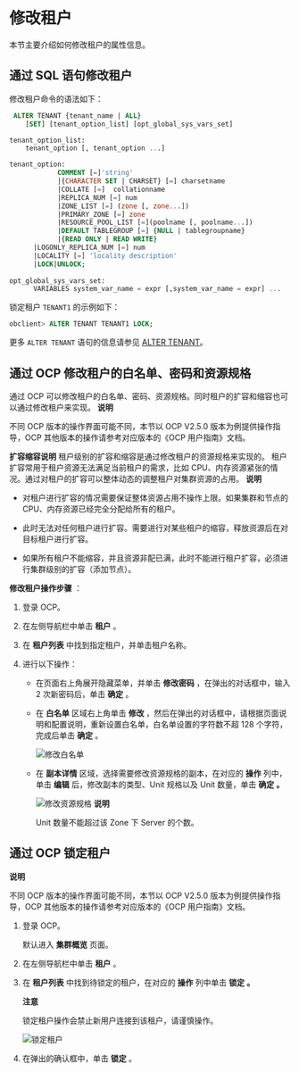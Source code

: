 修改租户 
=========================

本节主要介绍如何修改租户的属性信息。

通过 SQL 语句修改租户 
----------------------------------

修改租户命令的语法如下：

```sql
 ALTER TENANT {tenant_name | ALL}
    [SET] [tenant_option_list] [opt_global_sys_vars_set]

tenant_option_list:
    tenant_option [, tenant_option ...]

tenant_option:
            COMMENT [=]'string' 
            |{CHARACTER SET | CHARSET} [=] charsetname 
            |COLLATE [=]  collationname 
            |REPLICA_NUM [=] num 
            |ZONE_LIST [=] (zone [, zone...]) 
            |PRIMARY_ZONE [=] zone 
            |RESOURCE_POOL_LIST [=](poolname [, poolname...]) 
            |DEFAULT TABLEGROUP [=] {NULL | tablegroupname}
            |{READ ONLY | READ WRITE}
      |LOGONLY_REPLICA_NUM [=] num
      |LOCALITY [=] 'locality description'
      |LOCK|UNLOCK;
      
opt_global_sys_vars_set:
      VARIABLES system_var_name = expr [,system_var_name = expr] ...
```



锁定租户 `TENANT1` 的示例如下：

```sql
obclient> ALTER TENANT TENANT1 LOCK;
```



更多 `ALTER TENANT` 语句的信息请参见 [ALTER TENANT](/zh-CN/10.sql-reference/5.sql-statement/9.alter-tenant.md)。

通过 OCP 修改租户的白名单、密码和资源规格 
--------------------------------------------

通过 OCP 可以修改租户的白名单、密码、资源规格。同时租户的扩容和缩容也可以通过修改租户来实现。
**说明**



不同 OCP 版本的操作界面可能不同，本节以 OCP V2.5.0 版本为例提供操作指导，OCP 其他版本的操作请参考对应版本的《OCP 用户指南》文档。

**扩容缩容说明**
租户级别的扩容和缩容是通过修改租户的资源规格来实现的。 租户扩容常用于租户资源无法满足当前租户的需求，比如 CPU、内存资源紧张的情况。通过对租户的扩容可以整体动态的调整租户对集群资源的占用。
**说明**



* 对租户进行扩容的情况需要保证整体资源占用不操作上限。如果集群和节点的 CPU、内存资源已经完全分配给所有的租户。

  

* 此时无法对任何租户进行扩容。需要进行对某些租户的缩容，释放资源后在对目标租户进行扩容。

  

* 如果所有租户不能缩容，并且资源非配已满，此时不能进行租户扩容，必须进行集群级别的扩容（添加节点）。

  




**修改租户操作步骤** ：

1. 登录 OCP。

   

2. 在左侧导航栏中单击 **租户** 。

   

3. 在 **租户列表** 中找到指定租户，并单击租户名称。

   

4. 进行以下操作：

   * 在页面右上角展开隐藏菜单，并单击 **修改密码** ，在弹出的对话框中，输入 2 次新密码后，单击 **确定** 。

     
   
   * 在 **白名单** 区域右上角单击 **修改** ，然后在弹出的对话框中，请根据页面说明和配置说明，重新设置白名单，白名单设置的字符数不超 128 个字符，完成后单击 **确定** 。

     ![修改白名单](https://help-static-aliyun-doc.aliyuncs.com/assets/img/zh-CN/1702770061/p167372.png)
     
   
   * 在 **副本详情** 区域，选择需要修改资源规格的副本，在对应的 **操作** 列中，单击 **编辑** 后，修改副本的类型、Unit 规格以及 Unit 数量，单击 **确定** **。** 

     ![修改资源规格](https://help-static-aliyun-doc.aliyuncs.com/assets/img/zh-CN/1702770061/p167373.png)
     **说明**

     

     Unit 数量不能超过该 Zone 下 Server 的个数。
     
   

   




通过 OCP 锁定租户 
--------------------------------

**说明**



不同 OCP 版本的操作界面可能不同，本节以 OCP V2.5.0 版本为例提供操作指导，OCP 其他版本的操作请参考对应版本的《OCP 用户指南》文档。

1. 登录 OCP。

   默认进入 **集群概览** 页面。
   

2. 在左侧导航栏中单击 **租户** 。

   

3. 在 **租户列表** 中找到待锁定的租户，在对应的 **操作** 列中单击 **锁定** **。** 

   **注意**

   

   锁定租户操作会禁止新用户连接到该租户，请谨慎操作。

   ![锁定租户](https://help-static-aliyun-doc.aliyuncs.com/assets/img/zh-CN/1702770061/p167384.png)
   

4. 在弹出的确认框中，单击 **锁定** 。

   



